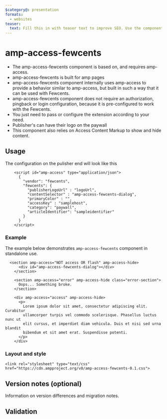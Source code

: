 ```yaml
---
$category@: presentation
formats:
  - websites
teaser:
  text: Fill this in with teaser text to improve SEO. Use the component description.
---
```


# amp-access-fewcents

-   The amp-access-fewcents component is based on, and requires amp-access.
-   amp-access-fewcents is built for amp pages
-   amp-access-fewcents component internally uses amp-access to provide a behavior similar to amp-access, but built in such a way that it can be used with Fewcents.
-   amp-access-fewcents component does not require an authorization, pingback or login configuration, because it is pre-configured to work with the Fewcents.
-   You just need to pass or configure the extension according to your need.
-   Publisher's can have their logo on the paywall
-   This component also relies on Access Content Markup to show and hide content.

## Usage

The configuration on the pulisher end will look like this

```
    <script id="amp-access" type="application/json">
      {
        "vendor": "fewcents",
        "fewcents": {
          "publisherLogoUrl" : "logoUrl",
          "contentSelector" : "amp-access-fewcents-dialog",
          "primaryColor" : "",
          "accessKey" : "samplehost",
          "category": "paywall",
          "articleIdentifier": "sampleidentifier"
        }
      }
    </script>
```

### Example

The example below demonstrates `amp-access-fewcents` component in standalone use.

```
  <section amp-access="NOT access OR flash" amp-access-hide>
      <div id="amp-access-fewcents-dialog"></div>
    </section>

    <section amp-access="error" amp-access-hide class="error-section">
      Oops... Something broke.
    </section>

    <div amp-access="access" amp-access-hide>
      <p>
        Lorem ipsum dolor sit amet, consectetur adipiscing elit. Curabitur
        ullamcorper turpis vel commodo scelerisque. Phasellus luctus nunc ut
        elit cursus, et imperdiet diam vehicula. Duis et nisi sed urna blandit
        bibendum et sit amet erat. Suspendisse potenti.
      </p>
    </div>
```

### Layout and style

```
<link rel="stylesheet" type="text/css" href="https://cdn.ampproject.org/v0/amp-access-fewcents-0.1.css">
```

## Version notes (optional)

Information on version differences and migration notes.

## Validation
